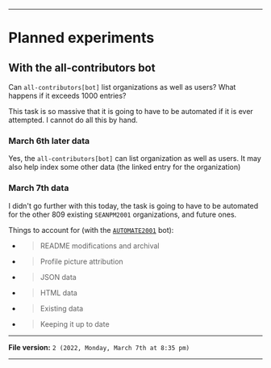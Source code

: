 
***

# Planned experiments

## With the all-contributors bot

Can `all-contributors[bot]` list organizations as well as users? What happens if it exceeds 1000 entries?

This task is so massive that it is going to have to be automated if it is ever attempted. I cannot do all this by hand.

### March 6th later data

Yes, the `all-contributors[bot]` can list organization as well as users. It may also help index some other data (the linked entry for the organization)

### March 7th data

I didn't go further with this today, the task is going to have to be automated for the other 809 existing `SEANPM2001` organizations, and future ones.

Things to account for (with the [`AUTOMATE2001`](https://github.com/seanpm2001/AUTOMATE-2001/) bot):

- > README modifications and archival

- > Profile picture attribution

- > JSON data

- > HTML data

- > Existing data

- > Keeping it up to date

***

**File version:** `2 (2022, Monday, March 7th at 8:35 pm)`

***
